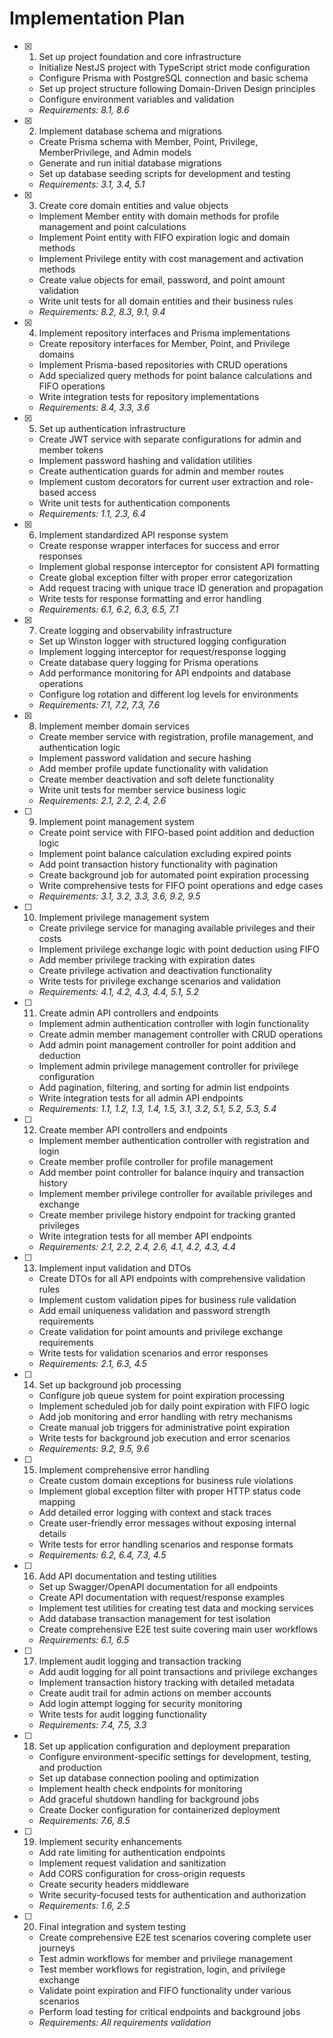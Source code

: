 # Implementation Plan

- [x] 1. Set up project foundation and core infrastructure
  - Initialize NestJS project with TypeScript strict mode configuration
  - Configure Prisma with PostgreSQL connection and basic schema
  - Set up project structure following Domain-Driven Design principles
  - Configure environment variables and validation
  - _Requirements: 8.1, 8.6_

- [x] 2. Implement database schema and migrations
  - Create Prisma schema with Member, Point, Privilege, MemberPrivilege, and Admin models
  - Generate and run initial database migrations
  - Set up database seeding scripts for development and testing
  - _Requirements: 3.1, 3.4, 5.1_

- [x] 3. Create core domain entities and value objects
  - Implement Member entity with domain methods for profile management and point calculations
  - Implement Point entity with FIFO expiration logic and domain methods
  - Implement Privilege entity with cost management and activation methods
  - Create value objects for email, password, and point amount validation
  - Write unit tests for all domain entities and their business rules
  - _Requirements: 8.2, 8.3, 9.1, 9.4_

- [x] 4. Implement repository interfaces and Prisma implementations
  - Create repository interfaces for Member, Point, and Privilege domains
  - Implement Prisma-based repositories with CRUD operations
  - Add specialized query methods for point balance calculations and FIFO operations
  - Write integration tests for repository implementations
  - _Requirements: 8.4, 3.3, 3.6_

- [x] 5. Set up authentication infrastructure
  - Create JWT service with separate configurations for admin and member tokens
  - Implement password hashing and validation utilities
  - Create authentication guards for admin and member routes
  - Implement custom decorators for current user extraction and role-based access
  - Write unit tests for authentication components
  - _Requirements: 1.1, 2.3, 6.4_

- [x] 6. Implement standardized API response system
  - Create response wrapper interfaces for success and error responses
  - Implement global response interceptor for consistent API formatting
  - Create global exception filter with proper error categorization
  - Add request tracing with unique trace ID generation and propagation
  - Write tests for response formatting and error handling
  - _Requirements: 6.1, 6.2, 6.3, 6.5, 7.1_

- [x] 7. Create logging and observability infrastructure
  - Set up Winston logger with structured logging configuration
  - Implement logging interceptor for request/response logging
  - Create database query logging for Prisma operations
  - Add performance monitoring for API endpoints and database operations
  - Configure log rotation and different log levels for environments
  - _Requirements: 7.1, 7.2, 7.3, 7.6_

- [x] 8. Implement member domain services
  - Create member service with registration, profile management, and authentication logic
  - Implement password validation and secure hashing
  - Add member profile update functionality with validation
  - Create member deactivation and soft delete functionality
  - Write unit tests for member service business logic
  - _Requirements: 2.1, 2.2, 2.4, 2.6_

- [ ] 9. Implement point management system
  - Create point service with FIFO-based point addition and deduction logic
  - Implement point balance calculation excluding expired points
  - Add point transaction history functionality with pagination
  - Create background job for automated point expiration processing
  - Write comprehensive tests for FIFO point operations and edge cases
  - _Requirements: 3.1, 3.2, 3.3, 3.6, 9.2, 9.5_

- [ ] 10. Implement privilege management system
  - Create privilege service for managing available privileges and their costs
  - Implement privilege exchange logic with point deduction using FIFO
  - Add member privilege tracking with expiration dates
  - Create privilege activation and deactivation functionality
  - Write tests for privilege exchange scenarios and validation
  - _Requirements: 4.1, 4.2, 4.3, 4.4, 5.1, 5.2_

- [ ] 11. Create admin API controllers and endpoints
  - Implement admin authentication controller with login functionality
  - Create admin member management controller with CRUD operations
  - Add admin point management controller for point addition and deduction
  - Implement admin privilege management controller for privilege configuration
  - Add pagination, filtering, and sorting for admin list endpoints
  - Write integration tests for all admin API endpoints
  - _Requirements: 1.1, 1.2, 1.3, 1.4, 1.5, 3.1, 3.2, 5.1, 5.2, 5.3, 5.4_

- [ ] 12. Create member API controllers and endpoints
  - Implement member authentication controller with registration and login
  - Create member profile controller for profile management
  - Add member point controller for balance inquiry and transaction history
  - Implement member privilege controller for available privileges and exchange
  - Create member privilege history endpoint for tracking granted privileges
  - Write integration tests for all member API endpoints
  - _Requirements: 2.1, 2.2, 2.4, 2.6, 4.1, 4.2, 4.3, 4.4_

- [ ] 13. Implement input validation and DTOs
  - Create DTOs for all API endpoints with comprehensive validation rules
  - Implement custom validation pipes for business rule validation
  - Add email uniqueness validation and password strength requirements
  - Create validation for point amounts and privilege exchange requirements
  - Write tests for validation scenarios and error responses
  - _Requirements: 2.1, 6.3, 4.5_

- [ ] 14. Set up background job processing
  - Configure job queue system for point expiration processing
  - Implement scheduled job for daily point expiration with FIFO logic
  - Add job monitoring and error handling with retry mechanisms
  - Create manual job triggers for administrative point expiration
  - Write tests for background job execution and error scenarios
  - _Requirements: 9.2, 9.5, 9.6_

- [ ] 15. Implement comprehensive error handling
  - Create custom domain exceptions for business rule violations
  - Implement global exception filter with proper HTTP status code mapping
  - Add detailed error logging with context and stack traces
  - Create user-friendly error messages without exposing internal details
  - Write tests for error handling scenarios and response formats
  - _Requirements: 6.2, 6.4, 7.3, 4.5_

- [ ] 16. Add API documentation and testing utilities
  - Set up Swagger/OpenAPI documentation for all endpoints
  - Create API documentation with request/response examples
  - Implement test utilities for creating test data and mocking services
  - Add database transaction management for test isolation
  - Create comprehensive E2E test suite covering main user workflows
  - _Requirements: 6.1, 6.5_

- [ ] 17. Implement audit logging and transaction tracking
  - Add audit logging for all point transactions and privilege exchanges
  - Implement transaction history tracking with detailed metadata
  - Create audit trail for admin actions on member accounts
  - Add login attempt logging for security monitoring
  - Write tests for audit logging functionality
  - _Requirements: 7.4, 7.5, 3.3_

- [ ] 18. Set up application configuration and deployment preparation
  - Configure environment-specific settings for development, testing, and production
  - Set up database connection pooling and optimization
  - Implement health check endpoints for monitoring
  - Add graceful shutdown handling for background jobs
  - Create Docker configuration for containerized deployment
  - _Requirements: 7.6, 8.5_

- [ ] 19. Implement security enhancements
  - Add rate limiting for authentication endpoints
  - Implement request validation and sanitization
  - Add CORS configuration for cross-origin requests
  - Create security headers middleware
  - Write security-focused tests for authentication and authorization
  - _Requirements: 1.6, 2.5_

- [ ] 20. Final integration and system testing
  - Create comprehensive E2E test scenarios covering complete user journeys
  - Test admin workflows for member and privilege management
  - Test member workflows for registration, login, and privilege exchange
  - Validate point expiration and FIFO functionality under various scenarios
  - Perform load testing for critical endpoints and background jobs
  - _Requirements: All requirements validation_